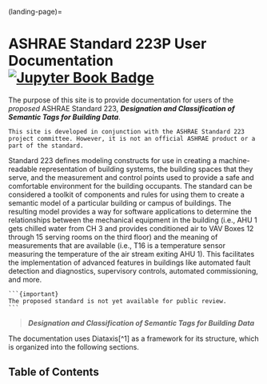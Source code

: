 (landing-page)=
# ASHRAE Standard 223P User Documentation [![Jupyter Book Badge](https://jupyterbook.org/badge.svg)](https://open223.github.io/docs.open223.info/)

The purpose of this site is to provide documentation for users of the *proposed* ASHRAE Standard 223, ***Designation and Classification of Semantic Tags for Building Data***.

```{note}
This site is developed in conjunction with the ASHRAE Standard 223 project committee. However, it is not an official ASHRAE product or a part of the standard.
```

Standard 223 defines modeling constructs for use in creating a machine-readable representation of building systems, the building spaces that they serve, and the measurement and control points used to provide a safe and comfortable environment for the building occupants. The standard can be considered a toolkit of components and rules for using them to create a semantic model of a particular building or campus of buildings. The resulting model provides a way for software applications to determine the relationships between the mechanical equipment in the building (i.e., AHU 1 gets chilled water from CH 3 and provides conditioned air to VAV Boxes 12 through 15 serving rooms on the third floor) and the meaning of measurements that are available (i.e., T16 is a temperature sensor measuring the temperature of the air stream exiting AHU 1). This facilitates the implementation of advanced features in buildings like automated fault detection and diagnostics, supervisory controls, automated commissioning, and more.

````{margin}
```{important}
The proposed standard is not yet available for public review.
```
````

> ***Designation and Classification of Semantic Tags for Building Data***
>

The documentation uses Diataxis[^1] as a framework for its structure, which is organized into the following sections.

[^2]: https://diataxis.fr/

## Table of Contents
```{tableofcontents}
```
